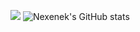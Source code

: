 [![](https://visitcount.itsvg.in/api?id=Jacob&label=Profile%20Views&color=12&pretty=true)](https://visitcount.itsvg.in)
![Nexenek's GitHub stats](https://github-readme-stats.vercel.app/api?username=Nexenek&show_icons=true&theme=radical)
